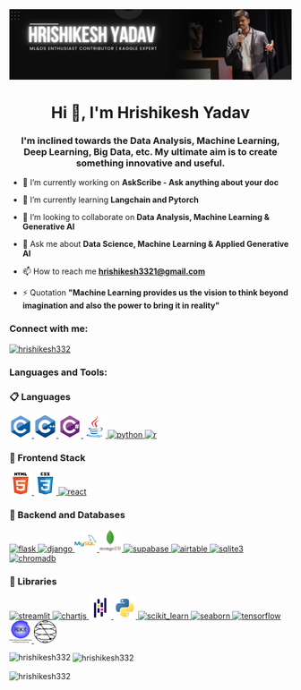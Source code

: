 <img src="https://github.com/Hrishikesh332/BadgeApp/blob/master/banner.png">

<h1 align="center">Hi 👋, I'm Hrishikesh Yadav</h1>
<h3 align="center">I'm inclined towards the Data Analysis, Machine Learning, Deep Learning, Big Data, etc. My ultimate aim is to create something innovative and useful.</h3>

- 🔭 I’m currently working on **AskScribe - Ask anything about your doc**

- 🌱 I’m currently learning **Langchain and Pytorch**

- 👯 I’m looking to collaborate on **Data Analysis, Machine Learning & Generative AI**

- 💬 Ask me about **Data Science, Machine Learning & Applied Generative AI**

- 📫 How to reach me **hrishikesh3321@gmail.com**

- ⚡ Quotation **"Machine Learning provides us the vision to think beyond imagination and also the power to bring it in reality"**

<h3 align="left">Connect with me:</h3>
<p align="left">
<a href="https://linkedin.com/in/hrishikesh-yadav-aa748121a" target="blank"><img align="center" src="https://raw.githubusercontent.com/rahuldkjain/github-profile-readme-generator/master/src/images/icons/Social/linked-in-alt.svg" alt="hrishikesh332" height="30" width="40" /></a>
</p>

<h3 align="left">Languages and Tools:</h3>
<p align="left">

### 📋 Languages
<a href="https://www.cprogramming.com/" target="_blank" rel="noreferrer"> <img src="https://raw.githubusercontent.com/devicons/devicon/master/icons/c/c-original.svg" alt="c" width="40" height="40"/> </a> <a href="https://www.w3schools.com/cpp/" target="_blank" rel="noreferrer"> <img src="https://raw.githubusercontent.com/devicons/devicon/master/icons/cplusplus/cplusplus-original.svg" alt="cplusplus" width="40" height="40"/> </a> <a href="https://www.w3schools.com/cs/" target="_blank" rel="noreferrer"> <img src="https://raw.githubusercontent.com/devicons/devicon/master/icons/csharp/csharp-original.svg" alt="csharp" width="40" height="40"/> </a><a href="https://www.java.com" target="_blank" rel="noreferrer"> <img src="https://raw.githubusercontent.com/devicons/devicon/master/icons/java/java-original.svg" alt="java" width="40" height="40"/> </a> <a href="https://www.python.org/" target="_blank" rel="noreferrer"> <img src="https://upload.wikimedia.org/wikipedia/commons/thumb/c/c3/Python-logo-notext.svg/115px-Python-logo-notext.svg.png?20220821155029" alt="python" width="40" height="40"/> </a> <a href="https://www.r-project.org/" target="_blank" rel="noreferrer"> <img src="https://upload.wikimedia.org/wikipedia/commons/thumb/1/1b/R_logo.svg/724px-R_logo.svg.png?20160212050515" alt="r" width="40" height="40"/> </a> 


### 🎨 Frontend Stack

<a href="https://www.w3.org/html/" target="_blank" rel="noreferrer"> <img src="https://raw.githubusercontent.com/devicons/devicon/master/icons/html5/html5-original-wordmark.svg" alt="html5" width="40" height="40"/> </a><a href="https://www.w3schools.com/css/" target="_blank" rel="noreferrer"> <img src="https://raw.githubusercontent.com/devicons/devicon/master/icons/css3/css3-original-wordmark.svg" alt="css3" width="40" height="40"/> </a><a href="https://react.dev/" target="_blank" rel="noreferrer"> <img src="https://www.vectorlogo.zone/logos/reactjs/reactjs-icon.svg" alt="react" width="40" height="40"/> </a>

### 💾 Backend and Databases
 <a href="https://flask.palletsprojects.com/en/2.3.x/" target="_blank" rel="noreferrer"> <img src="https://www.vectorlogo.zone/logos/pocoo_flask/pocoo_flask-icon.svg" alt="flask" width="40" height="40"/> </a><a href="https://www.djangoproject.com/" target="_blank" rel="noreferrer"> <img src="https://cdn.worldvectorlogo.com/logos/django.svg" alt="django" width="40" height="40"/> </a> <a href="https://www.mysql.com/" target="_blank" rel="noreferrer"> <img src="https://raw.githubusercontent.com/devicons/devicon/master/icons/mysql/mysql-original-wordmark.svg" alt="mysql" width="40" height="40"/> </a> <a href="https://www.mongodb.com/" target="_blank" rel="noreferrer"> <img src="https://raw.githubusercontent.com/devicons/devicon/master/icons/mongodb/mongodb-original-wordmark.svg" alt="mongodb" width="40" height="40"/> </a> 
<a href="https://supabase.com/" target="_blank" rel="noreferrer"> <img src="https://www.vectorlogo.zone/logos/supabase/supabase-icon.svg" alt="supabase" width="40" height="40"/> </a><a href="https://www.airtable.com/" target="_blank" rel="noreferrer"> <img src="https://www.vectorlogo.zone/logos/airtable/airtable-icon.svg" alt="airtable" width="40" height="40"/> </a>
<a href="https://www.sqlite.org/index.html" target="_blank" rel="noreferrer"> <img src="https://www.vectorlogo.zone/logos/sqlite/sqlite-icon.svg" alt="sqlite3" width="40" height="40"/> </a><a href="https://www.trychroma.com/" target="_blank" rel="noreferrer"> <img src="https://seeklogo.com/images/C/chroma-logo-FB287847E7-seeklogo.com.png" alt="chromadb" width="40" height="40"/> </a>

### 📙 Libraries



<a href="https://streamlit.io/" target="_blank" rel="noreferrer"> <img src="https://seeklogo.com/images/S/streamlit-logo-1A3B208AE4-seeklogo.com.png" alt="streamlit" width="40" height="30"/> </a><a href="https://www.chartjs.org" target="_blank" rel="noreferrer"> <img src="https://www.chartjs.org/media/logo-title.svg" alt="chartjs" width="40" height="40"/> </a> <a href="https://pandas.pydata.org/" target="_blank" rel="noreferrer"> <img src="https://raw.githubusercontent.com/devicons/devicon/2ae2a900d2f041da66e950e4d48052658d850630/icons/pandas/pandas-original.svg" alt="pandas" width="40" height="40"/> </a> <a href="https://www.python.org" target="_blank" rel="noreferrer"> <img src="https://raw.githubusercontent.com/devicons/devicon/master/icons/python/python-original.svg" alt="python" width="40" height="40"/> </a> <a href="https://scikit-learn.org/" target="_blank" rel="noreferrer"> <img src="https://upload.wikimedia.org/wikipedia/commons/0/05/Scikit_learn_logo_small.svg" alt="scikit_learn" width="40" height="40"/> </a> <a href="https://seaborn.pydata.org/" target="_blank" rel="noreferrer"> <img src="https://seaborn.pydata.org/_images/logo-mark-lightbg.svg" alt="seaborn" width="40" height="40"/> </a><a href="https://www.tensorflow.org" target="_blank" rel="noreferrer"> <img src="https://www.vectorlogo.zone/logos/tensorflow/tensorflow-icon.svg" alt="tensorflow" width="40" height="40"/> </a><a href="https://www.rdkit.org/" target="_blank" rel="noreferrer"> <img src="https://github.com/Hrishikesh332/Hrishikesh332/blob/main/src/logo.png" alt="tensorflow" width="40" height="40"/> </a><a href="https://qiskit.org/" target="_blank" rel="noreferrer"> <img src="https://github.com/Hrishikesh332/Hrishikesh332/blob/main/src/qiskit.png" alt="tensorflow" width="40" height="40"/> </a> </p>

<p><img align="left" src="https://github-readme-stats.vercel.app/api/top-langs?username=hrishikesh332&show_icons=true&locale=en&layout=compact" alt="hrishikesh332" /></p>

<p>&nbsp;<img align="center" src="https://github-readme-stats.vercel.app/api?username=hrishikesh332&show_icons=true&locale=en" alt="hrishikesh332" /></p>

<p><img align="center" src="https://github-readme-streak-stats.herokuapp.com/?user=hrishikesh332&" alt="hrishikesh332" /></p>
